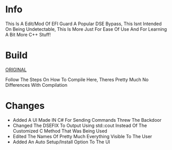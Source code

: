 # Info
This Is A Edit/Mod Of EFI Guard A Popular DSE Bypass,
This Isnt Intended On Being Undetectable, 
This Is More Just For Ease Of Use And For Learning A Bit More C++ Stuff!

# Build
[ORIGINAL](https://github.com/Mattiwatti/EfiGuard)

Follow The Steps On How To Compile Here,
Theres Pretty Much No Differences With Compilation

# Changes
* Added A UI Made IN C# For Sending Commands Threw The Backdoor
* Changed The DSEFIX To Output Using std::cout Instead Of The Customized C Method That Was Being Used
* Edited The Names Of Pretty Much Everything Visible To The User
* Added An Auto Setup/Install Option To The UI
